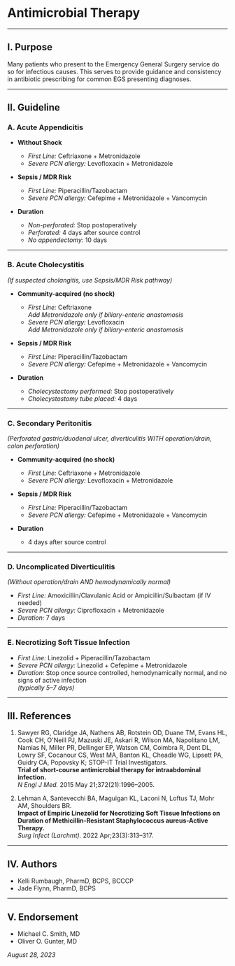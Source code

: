 # Antimicrobial Therapy

---

## I. Purpose

Many patients who present to the Emergency General Surgery service do so for infectious causes. This serves to provide guidance and consistency in antibiotic prescribing for common EGS presenting diagnoses.

---

## II. Guideline

### A. Acute Appendicitis

- **Without Shock**
    
    * *First Line:* Ceftriaxone + Metronidazole  
    * *Severe PCN allergy:* Levofloxacin + Metronidazole

- **Sepsis / MDR Risk**
    
    * *First Line:* Piperacillin/Tazobactam  
    * *Severe PCN allergy:* Cefepime + Metronidazole + Vancomycin

- **Duration**
    
    * *Non-perforated:* Stop postoperatively  
    * *Perforated:* 4 days after source control  
    * *No appendectomy:* 10 days

---

### B. Acute Cholecystitis  
*(If suspected cholangitis, use Sepsis/MDR Risk pathway)*

- **Community-acquired (no shock)**
    
    * *First Line:* Ceftriaxone  
        *Add Metronidazole only if biliary-enteric anastomosis*  
    * *Severe PCN allergy:* Levofloxacin  
        *Add Metronidazole only if biliary-enteric anastomosis*

- **Sepsis / MDR Risk**
    
    * *First Line:* Piperacillin/Tazobactam  
    * *Severe PCN allergy:* Cefepime + Metronidazole + Vancomycin

- **Duration**
    
    * *Cholecystectomy performed:* Stop postoperatively  
    * *Cholecystostomy tube placed:* 4 days

---

### C. Secondary Peritonitis  
*(Perforated gastric/duodenal ulcer, diverticulitis WITH operation/drain, colon perforation)*

- **Community-acquired (no shock)**
    
    * *First Line:* Ceftriaxone + Metronidazole  
    * *Severe PCN allergy:* Levofloxacin + Metronidazole

- **Sepsis / MDR Risk**
    
    * *First Line:* Piperacillin/Tazobactam  
    * *Severe PCN allergy:* Cefepime + Metronidazole + Vancomycin

- **Duration**
    
    * 4 days after source control

---

### D. Uncomplicated Diverticulitis  
*(Without operation/drain AND hemodynamically normal)*

- *First Line:* Amoxicillin/Clavulanic Acid or Ampicillin/Sulbactam (if IV needed)  
- *Severe PCN allergy:* Ciprofloxacin + Metronidazole  
- *Duration:* 7 days

---

### E. Necrotizing Soft Tissue Infection

- *First Line:* Linezolid + Piperacillin/Tazobactam  
- *Severe PCN allergy:* Linezolid + Cefepime + Metronidazole  
- *Duration:* Stop once source controlled, hemodynamically normal, and no signs of active infection  
    *(typically 5–7 days)*

---

## III. References

1. Sawyer RG, Claridge JA, Nathens AB, Rotstein OD, Duane TM, Evans HL, Cook CH, O'Neill PJ, Mazuski JE, Askari R, Wilson MA, Napolitano LM, Namias N, Miller PR, Dellinger EP, Watson CM, Coimbra R, Dent DL, Lowry SF, Cocanour CS, West MA, Banton KL, Cheadle WG, Lipsett PA, Guidry CA, Popovsky K; STOP-IT Trial Investigators.  
    **Trial of short-course antimicrobial therapy for intraabdominal infection.**  
    *N Engl J Med.* 2015 May 21;372(21):1996–2005.

2. Lehman A, Santevecchi BA, Maguigan KL, Laconi N, Loftus TJ, Mohr AM, Shoulders BR.  
    **Impact of Empiric Linezolid for Necrotizing Soft Tissue Infections on Duration of Methicillin-Resistant Staphylococcus aureus-Active Therapy.**  
    *Surg Infect (Larchmt).* 2022 Apr;23(3):313–317.

---

## IV. Authors

- Kelli Rumbaugh, PharmD, BCPS, BCCCP  
- Jade Flynn, PharmD, BCPS

---

## V. Endorsement

- Michael C. Smith, MD  
- Oliver O. Gunter, MD  

*August 28, 2023*
